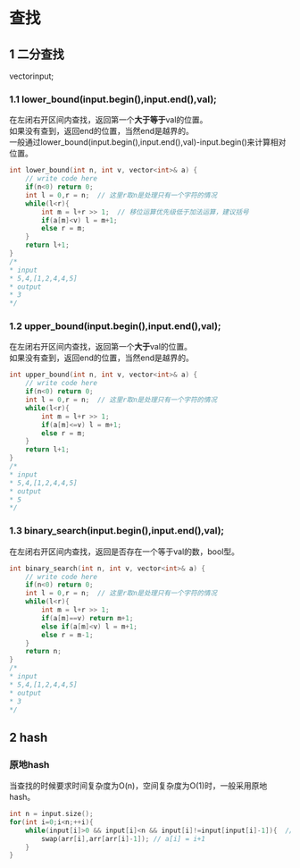 # 查找
## 1 二分查找
vector<int>input;
### 1.1 lower_bound(input.begin(),input.end(),val);
在左闭右开区间内查找，返回第一个**大于等于**val的位置。  
如果没有查到，返回end的位置，当然end是越界的。  
一般通过lower_bound(input.begin(),input.end(),val)-input.begin()来计算相对位置。  
```cpp
int lower_bound(int n, int v, vector<int>& a) {
    // write code here
    if(n<0) return 0;
    int l = 0,r = n;  // 这里r取n是处理只有一个字符的情况
    while(l<r){ 
        int m = l+r >> 1;  // 移位运算优先级低于加法运算，建议括号
        if(a[m]<v) l = m+1;
        else r = m;
    }
    return l+1;
}
/*
* input 
* 5,4,[1,2,4,4,5]
* output
* 3
*/
```
### 1.2 upper_bound(input.begin(),input.end(),val);
在左闭右开区间内查找，返回第一个**大于**val的位置。  
如果没有查到，返回end的位置，当然end是越界的。  
```cpp
int upper_bound(int n, int v, vector<int>& a) {
    // write code here
    if(n<0) return 0;
    int l = 0,r = n;  // 这里r取n是处理只有一个字符的情况
    while(l<r){
        int m = l+r >> 1;
        if(a[m]<=v) l = m+1;
        else r = m;
    }
    return l+1;
}
/*
* input 
* 5,4,[1,2,4,4,5]
* output
* 5
*/
```

### 1.3 binary_search(input.begin(),input.end(),val);
在左闭右开区间内查找，返回是否存在一个等于val的数，bool型。  
```cpp
int binary_search(int n, int v, vector<int>& a) {
    // write code here
    if(n<0) return 0;
    int l = 0,r = n;  // 这里r取n是处理只有一个字符的情况
    while(l<r){
        int m = l+r >> 1;
        if(a[m]==v) return m+1;
        else if(a[m]<v) l = m+1;
        else r = m-1;
    }
    return n;
}
/*
* input 
* 5,4,[1,2,4,4,5]
* output
* 3
*/
```

## 2 hash
### 原地hash
当查找的时候要求时间复杂度为O(n)，空间复杂度为O(1)时，一般采用原地hash。  
```cpp
int n = input.size();
for(int i=0;i<n;++i){
    while(input[i]>0 && input[i]<n && input[i]!=input[input[i]-1]){  // 前两个保证在1~n范围内
        swap(arr[i],arr[arr[i]-1]); // a[i] = i+1
    }
}
```